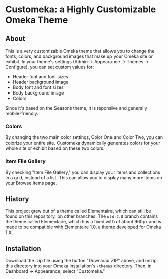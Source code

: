 # Customeka: a Highly Customizable Omeka Theme

## About

This is a very customizable Omeka theme that allows you to change the fonts, colors, and background images that make up your Omeka site or exhibit. In your theme's settings (Admin -> Appearance -> Themes -> Configure), you can set custom values for:

 * Header font and font sizes
 * Header background image
 * Body font and font sizes
 * Body background image
 * Colors 

Since it's based on the Seasons theme, it is reponsive and generally mobile-friendly. 

### Colors

By changing the two main color settings, Color One and Color Two, you can colorize your entire site. Customeka dynamically generates colors for your whole site or exhibit based on these two colors.

### Item File Gallery

By checking "Item File Gallery," you can display your items and collections in a grid, instead of a list. This can allow you to display many more items on your Browse Items page.  

## History
This project grew out of a theme called Elementaire, which can still be found on this repository, on other branches. The `old-2.0` branch contains the theme called Elementaire, which has a fixed with of about 960px and is made to be compatible with Elementaire 1.0, a theme developed for Omeka 1.X. 

## Installation
Download the .zip file using the button "Download ZIP" above, and unzip this directory into your Omeka installation's `/themes` directory. Then, in Dashboard -> Appearance, select "Customeka." 
